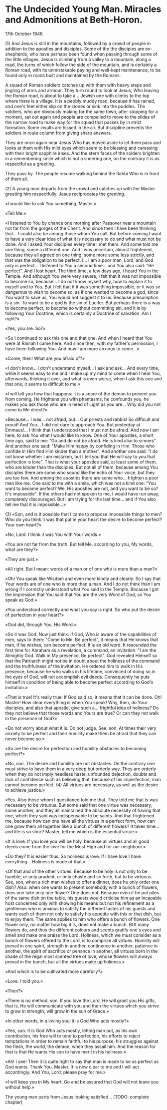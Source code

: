# The Undecided Young Man. Miracles and Admonitions at Beth-Horon.

<div class="date">17th October 1946</div>

(1) And Jesus is still in the mountains, followed by a crowd of people in addition to the apostles and disciples. Some of the the disciples are ex-shepherds, who have perhaps been found when passing through some of the little villages. Jesus is climbing from a valley to a mountain, along a road, the turns of which follow the side of the mountain, and is certainly a Roman road, with its unmistakable paying and well-kept maintenance, to be found only in roads built and maintained by the Romans.

A squad of Roman soldiers catches up with them with heavy steps and jingling of arms and armour. They turn round to look at Jesus, Who leaving the Roman road, is about to take a... Jewish one with climbs to the top where there is a village. It is a pebbly muddy road, because it has rained, and one's feet either slip on the stones or sink into the puddles. The soldiers, who are obviously making for the same town, after stopping for a moment, set out again and people are compelled to move to the slides of the narrow road to make way for the squad that passes by in strict formation. Some insults are hissed in the air. But discipline prevents the soldiers in route column from giving sharp answers.

They are once again near Jesus Who has moved aside to let them pass and looks at them with His mild eyes which seem to be blessing and caressing with their bright sapphire irises. And the stern faces of the solders brighten in a remembering smile which is not a sneering one, on the contrary it is as respectful as a greeting.

They pass by. The people resume walking behind the Rabbi Who is in front of them all.

(2) A young man departs from the crowd and catches up with the Master greeting him respectfully. Jesus reciprocates the greeting.

«I would like to ask You something, Master.»

«Tell Me.»

«I listened to You by chance one morning after Passover near a mountain not far from the gorges of the Cherit. And since then I have been thinking that... I could also be among those whom You call. But before coming I want to have a very clear idea of what it is necessary to do and what must not be done. And I asked Your disciples every time I met them. And some told me one thing, some a different one. And I was uncertain, almost frightened, because they all agreed on one thing, some more some less strictly, and that was the obligation to be perfect. I... I am a poor man, Lord, and God only is perfect... I listened to You a second time... and You also said: "Be perfect". And I lost heart. The third time, a few days ago, I heard You in the Temple. And although You were very severe, I felt that it was not impossible to become so, because... I do not know myself why, how to explain it to myself and to You. But I felt that if it was something impossible, or it was so dangerous to wish to become so, as if one wanted to become a god, since You want to save us, You would not suggest it to us. Because presumption is a sin. To want to be a god is the sin of Lucifer. But perhaps there is a way to become perfect, to become so without committing sin, and it is by following Your Doctrine, which is certainly a Doctrine of salvation. Am I right?»

«Yes, you are. So?»

«So I continued to ask this one and that one. And when I heard that You were at Ramah I came here. And since then, with my father's permission, I have been following You. And now I am more anxious to come...»

«Come, then! What are you afraid of?»

«I don't know... I don't understand myself... I ask and ask... And every time, while it seems easy to me and I make up my mind to come when I hear You, afterwards, thinking it over, and what is even worse, when I ask this one and that one, it seems to difficult to me.»

«I will tell you how that happens: it is a snare of the demon to prevent you from coming. He frightens you with phantasms, he confounds you, he makes you ask those who are in need of Light as you are... Why did you not come to Me direct?»

«Because... I was... not afraid, but... Our priests and rabbis! So difficult and proud! And You... I did not dare to approach You. But yesterday at Emmaus!... I think that I understood that I must not be afraid. And now I am here, to ask You what I would like to know. One of Your apostles, a short time ago, said to me: "Go and do not be afraid. He is kind also to sinners". And another one said: "Make Him happy by confiding in Him. Those who confide in Him find Him kinder than a mother". And another one said: "I do not know whether I am mistaken, but I tell you that He will say to you that perfection is love". That is what your apostles said, at least some of them, who are kinder than the disciples. But not all of them, because among You disciples there are some who sound like the echo of Your voice, but they are too few. And among the apostles there are some who... frighten a poor man like me. One said to me with a smile, which was not a kind one: "You want to become perfect? We, His apostles are not, and you want to be so? It's impossible". If the others had not spoken to me, I would have run away, completely discouraged. But I am trying for the last time... and if You also tell me that it is impossible...»

(3) «Son, and is it possible that I came to propose impossible things to men? Who do you think it was that put in your heart the desire to become perfect? Your own heart?»

«No, Lord. I think it was You with Your words.»

«You are not far from the truth. But tell Me, according to you, My words, what are they?»

«They are just.»

«All right. But I mean: words of a man or of one who is more than a man?»

«Oh! You speak like Wisdom and even more kindly and clearly. So I say that Your words are of one who is more than a man. And I do not think than I am wrong if I correctly understood what You said in the Temple. Because I got the impression that You said that You are the very Word of God, so You speak as God.»

«You understood correctly and what you say is right. So who put the desire of perfection in your heart?»

«God did, through You, His Word.»

«So it was God. Now just think: if God, Who is aware of the capabilities of men, says to them: "Come to Me. Be perfect", it means that He knows that man, if he wishes, can become perfect. It is an old word. It resounded the first time for Abraham as a revelation, a command, an invitation: "I am the Almighty God. Walk in My presence. Be perfect". God revealed Himself so that the Patriarch might not be in doubt about the holiness of the command and the truthfulness of the invitation. He ordered him to walk in His presence, because he who walks in his lifetime, convinced of doing so in the eyes of God, will not accomplish evil deeds. Consequently he puts himself in condition of being able to become perfect according to God's invitation.»

«That is true! It's really true! If God said so, it means that it can be done. Oh! Master! How clear everything is when You speak! Why, then, do Your disciples, and also that apostle, give such a... frightful idea of holiness? Do they not believe that those words and Yours are true? Or can they not walk in the presence of God?»

«Do not worry about what it is. Do not judge. See, son. At times their very anxiety to be perfect and their humility make them be afraid that they can never become so.»

«So are the desire for perfection and humility obstacles to becoming perfect?»

«No, son. The desire and humility are not obstacles. On the contrary one must strive to have them in a very deep but orderly way. They are orderly when they do not imply heedless haste, unfounded dejection, doubts and lack of confidence such as believing that, because of his imperfection, man cannot become perfect. (4) All virtues are necessary, as well as the desire to achieve justice.»

«Yes. Also those whom I questioned told me that. They told me that is was necessary to be virtuous. But some said that one virtue was necessary, some another, and they all maintained the absolute necessity of having that one, which they said was indispensable to be saints. And that frightened me, because how can one have all the virtues in a perfect form, how can one grow them all together like a bunch of different flowers? It takes time... and life is so short! Master, tell me which is the essential virtue.»

«It is love. If you love you will be holy, because all virtues and all good deeds come from the love for the Most High and for our neighbour.»

«Do they? It is easier thus. So holiness is love. If I have love I have everything... Holiness is made of that.»

«Of that and of the other virtues. Because to be holy is not only to be humble, or only prudent, or only chaste and so forth, but to be virtuous. See, son, when a rich man wishes to offer a dinner, does he only order one dish? Also: when one wants to present somebody with a bunch of flowers, does one take only one flower? One does not. Because even if he put piles of the same dish on the table, his guests would criticise him as an incapable host concerned only with showing his means but not his refinement as a gentleman who is anxious to satisfy the different tastes of his guests and wants each of them not only to satisfy his appetite with this or that dish, but to enjoy them. The same applies to him who offers a bunch of flowers. One flower only, no matter how big it is, does not make a bunch. BUt many flowers do, and thus the different colours and scents gratify one's eyes and smell and make one praise the Lord. Holiness, which we must consider as a bunch of flowers offered to the Lord, is to comprise all virtues. Humility will prevail in one spirit, strength in another, continence in another, patience in another, the spirit of sacrifice or penance in another, all virtues born in the shade of the regal most scented tree of love, whose flowers will always prevail in the bunch, but all the virtues make up holiness.»

«And which is to be cultivated more carefully?»

«Love. I told you.»

«Then?»

«There is no method, son. If you love the Lord, He will grant you His gifts, that is, He will communicate with you and then the virtues which you strive to grow in strength, will grow in the sun of Grace.»

«In other words, in a loving soul it is God Who acts mostly?»

«Yes, son. It is God Who acts mostly, letting man put, as his own contribution, his free will to tend to perfection, his efforts to reject temptations in order to remain faithful to his purpose, his struggles against the flesh, the world, the demon, when they assail him. And the reason for that is that He wants His son to have merit in his holiness.»

«Ah! I see! Then it is quite right to say that man is made to be as perfect as God wants. Thank You, Master. It is now clear to me and I will act accordingly. And You, Lord, please pray for me.»

«I will keep you in My heart. Go and be assured that God will not leave you without help.»

The young man parts from Jesus looking satisfied... (TODO: complete chapter)
